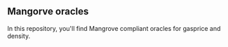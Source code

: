 ## Mangorve oracles

In this repository, you'll find Mangrove compliant oracles for gasprice and density.